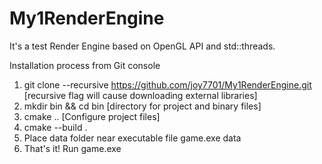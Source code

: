 # My1RenderEngine
It's a test Render Engine based on OpenGL API and std::threads.

Installation process from Git console

1) git clone --recursive https://github.com/joy7701/My1RenderEngine.git  [recursive flag will cause downloading external libraries]
2) mkdir bin && cd bin [directory for project and binary files]
3) cmake .. [Configure project files]
4) cmake --build .
5) Place data folder near executable file
    game.exe
    data
6) That's it! Run game.exe
